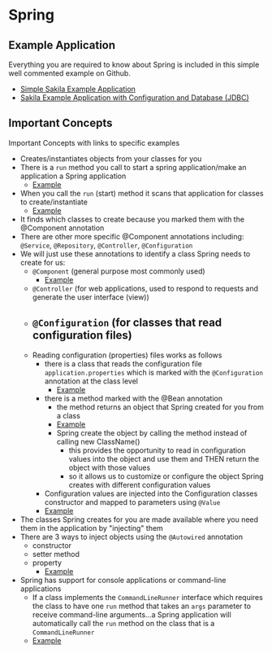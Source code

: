 # Spring

## Example Application

Everything you are required to know about Spring is included in this simple well commented example on Github.
- [Simple Sakila Example Application](https://github.com/erics273/SpringBootSakila/tree/main/src/main/java/com/pluralsight)
- [Sakila Example Application with Configuration and Database (JDBC)](https://github.com/erics273/SpringBootSakila/tree/main/src/main/java/com/pluralsight)


## Important Concepts

Important Concepts with links to specific examples

- Creates/instantiates objects from your classes for you
- There is a `run` method you call to start a spring application/make an application a Spring application
  - [Example](https://github.com/erics273/SpringBootSakila/blob/main/src/main/java/com/pluralsight/MainProgram.java#L22)
- When you call the `run` (start) method it scans that application for classes to create/instantiate
  - [Example](https://github.com/erics273/SpringBootSakila/blob/main/src/main/java/com/pluralsight/dao/SimpleFilmDao.java#L12)
- It finds which classes to create because you marked them with the @Component annotation
- There are other more specific @Component annotations including: `@Service`, `@Repository`, `@Controller`, `@Configuration`
- We will just use these annotations to identify a class Spring needs to create for us:
  - `@Component` (general purpose most commonly used)
    - [Example](https://github.com/erics273/SpringBootSakila/blob/main/src/main/java/com/pluralsight/dao/SimpleFilmDao.java#L12)
  - `@Controller` (for web applications, used to respond to requests and generate the user interface (view))
  - `@Configuration` (for classes that read configuration files)
    -
  - Reading configuration (properties) files works as follows
    - there is a class that reads the configuration file `application.properties` which is marked with the `@Configuration` annotation at the class level
      - [Example](https://github.com/erics273/SpringBootSakila/blob/withDB/src/main/java/com/pluralsight/config/DatabaseConfig.java#L13)
    - there is a method marked with the @Bean annotation
      - the method returns an object that Spring created for you from a class
      - [Example](https://github.com/erics273/SpringBootSakila/blob/withDB/src/main/java/com/pluralsight/config/DatabaseConfig.java#L21)
      - Spring create the object by calling the method instead of calling new ClassName()
        - this provides the opportunity to read in configuration values into the object and use them and THEN return the object with those values
        - so it allows us to customize or configure the object Spring creates with different configuration values
    - Configuration values are injected into the Configuration classes constructor and mapped to parameters using `@Value`
    - [Example](https://github.com/erics273/SpringBootSakila/blob/withDB/src/main/java/com/pluralsight/config/DatabaseConfig.java#L28)
- The classes Spring creates for you are made available where you need them in the application by "injecting" them
- There are 3 ways to inject objects using the `@Autowired` annotation
  - constructor
  - setter method
  - property
    - [Example](https://github.com/erics273/SpringBootSakila/blob/main/src/main/java/com/pluralsight/FilmApp.java#L22)
- Spring has support for console applications or command-line applications
  - If a class implements the `CommandLineRunner` interface which requires the class to have one `run` method that takes an `args` parameter to receive command-line arguments...a Spring application will automatically call the `run` method on the class that is a `CommandLineRunner`
  - [Example](https://github.com/erics273/SpringBootSakila/blob/main/src/main/java/com/pluralsight/FilmApp.java#L17)
